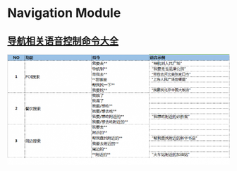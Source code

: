 # Navigation Module

## [导航相关语音控制命令大全](http://bbs.ivoka.cn/forum.php?mod=viewthread&tid=1873)

<img src='./Pic/navi-control-cmd.png'>